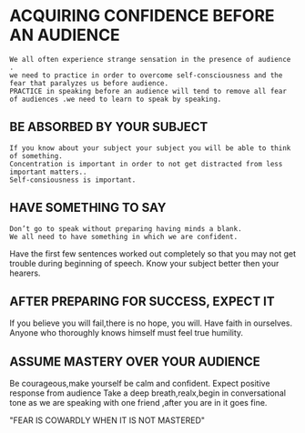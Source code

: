 # ACQUIRING CONFIDENCE BEFORE AN AUDIENCE
    
    We all often experience strange sensation in the presence of audience .
    we need to practice in order to overcome self-consciousness and the fear that paralyzes us before audience.
    PRACTICE in speaking before an audience will tend to remove all fear of audiences .we need to learn to speak by speaking.

## BE ABSORBED BY YOUR SUBJECT
 	If you know about your subject your subject you will be able to think of something.
	Concentration is important in order to not get distracted from less important matters..
	Self-consiousness is important.
	
## HAVE SOMETHING TO SAY
	Don’t go to speak without preparing having minds a blank.
	We all need to have something in which we are confident.
  Have the first few sentences worked out completely so that you may not get trouble during beginning of speech.
	Know your subject better then your hearers.

## AFTER PREPARING FOR SUCCESS, EXPECT IT
  If you believe you will fail,there is no hope, you will.
  Have faith in ourselves.
  Anyone who thoroughly knows himself must feel true humility.
  
## ASSUME MASTERY OVER YOUR AUDIENCE
  Be courageous,make yourself be calm and confident.
  Expect positive response from audience
  Take a deep breath,realx,begin in conversational tone as we are speaking with one friend ,after you are in it goes fine.

"FEAR IS COWARDLY WHEN IT IS NOT MASTERED"

   

